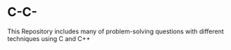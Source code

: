 # C-C-
This Repository includes many of problem-solving questions with different techniques using C and C++  
